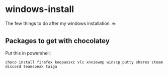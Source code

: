 # windows-install
The few things to do after my windows installation. :coffee:

## Packages to get with chocolatey 

Put this in powershell:

`choco install firefox keepassxc vlc xnviewmp winscp putty sharex steam discord teamspeak taiga`
